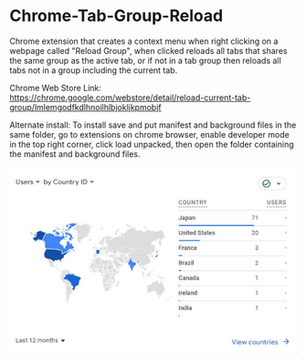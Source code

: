 # Chrome-Tab-Group-Reload
Chrome extension that creates a context menu when right clicking on a webpage called "Reload Group", when clicked reloads all tabs that shares the same group as the active tab, or if not in a tab group then reloads all tabs not in a group including the current tab.

Chrome Web Store Link:
https://chrome.google.com/webstore/detail/reload-current-tab-group/lmlemgodfkdlhnoilhlbjokljkpmobjf

Alternate install:
To install save and put manifest and background files in the same folder, go to extensions on chrome browser, enable developer mode in the top right corner, click load unpacked, then open the folder containing the manifest and background files.

![image](https://github.com/ltd033/Chrome-Tab-Group-Reload/blob/main/users%20map.jpg)
